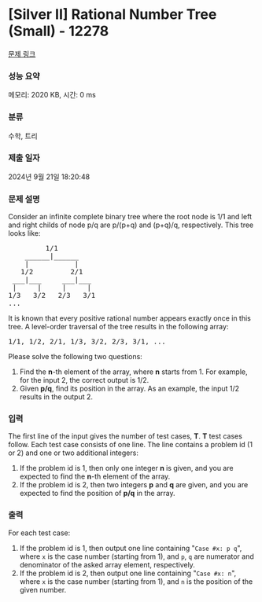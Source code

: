 # [Silver II] Rational Number Tree (Small) - 12278 

[문제 링크](https://www.acmicpc.net/problem/12278) 

### 성능 요약

메모리: 2020 KB, 시간: 0 ms

### 분류

수학, 트리

### 제출 일자

2024년 9월 21일 18:20:48

### 문제 설명

<p>Consider an infinite complete binary tree where the root node is 1/1 and left and right childs of node p/q are p/(p+q) and (p+q)/q, respectively. This tree looks like:</p>

<pre>         1/1
    ______|______
    |           |
   1/2         2/1
 ___|___     ___|___
 |     |     |     |
1/3   3/2   2/3   3/1
...
</pre>

<p>It is known that every positive rational number appears exactly once in this tree. A level-order traversal of the tree results in the following array:</p>

<pre>1/1, 1/2, 2/1, 1/3, 3/2, 2/3, 3/1, ...
</pre>

<p>Please solve the following two questions:</p>

<ol>
	<li>Find the <b>n</b>-th element of the array, where <b>n</b> starts from 1. For example, for the input 2, the correct output is 1/2.</li>
	<li>Given <b>p/q</b>, find its position in the array. As an example, the input 1/2 results in the output 2.</li>
</ol>

### 입력 

 <p>The first line of the input gives the number of test cases, <b>T</b>. <b>T</b> test cases follow. Each test case consists of one line. The line contains a problem id (1 or 2) and one or two additional integers:</p>

<ol>
	<li>If the problem id is 1, then only one integer <b>n</b> is given, and you are expected to find the <b>n</b>-th element of the array.</li>
	<li>If the problem id is 2, then two integers <b>p</b> and <b>q</b> are given, and you are expected to find the position of <b>p/q</b> in the array.</li>
</ol>

### 출력 

 <p>For each test case:</p>

<ol>
	<li>If the problem id is 1, then output one line containing "<code>Case #x: p q</code>", where <code>x</code> is the case number (starting from 1), and <code>p</code>, <code>q</code> are numerator and denominator of the asked array element, respectively.</li>
	<li>If the problem id is 2, then output one line containing "<code>Case #x: n</code>", where <code>x</code> is the case number (starting from 1), and <code>n</code> is the position of the given number.</li>
</ol>

